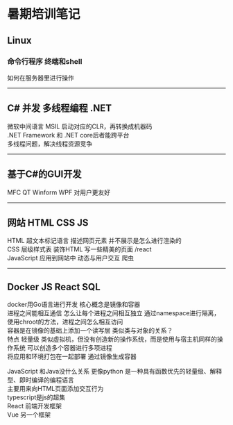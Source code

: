 # 暑期培训笔记
## Linux
### 命令行程序 终端和shell 
如何在服务器里进行操作

---------------------------
## C# 并发 多线程编程 .NET  
  微软中间语言 MSIL 启动对应的CLR，再转换成机器码  
  .NET Framework 和 .NET core后者能跨平台  
  多线程问题，解决线程资源竞争  
 
 ----
## 基于C#的GUI开发
MFC QT Winform WPF  对用户更友好  

---
## 网站 HTML CSS JS
HTML 超文本标记语言 描述网页元素 并不展示是怎么进行渲染的  
CSS 层级样式表 装饰HTML 写一些精美的页面 /react  
JavaScript 应用到网站中 动态与用户交互   爬虫  

---
## Docker JS React SQL
docker用Go语言进行开发  核心概念是镜像和容器  
进程之间能相互通信 怎么让每个进程之间相互独立 通过namespace进行隔离，使用chroot的方法，进程之间怎么相互访问  
容器是在镜像的基础上添加一个读写层 类似类与对象的关系？  
特点 轻量级 类似虚拟机，但没有创造新的操作系统，而是使用与宿主机同样的操作系统 可以创造多个容器进行多项进程    
将应用和环境打包在一起部署 通过镜像生成容器

JavaScript 和Java没什么关系 更像python 是一种具有函数优先的轻量级、解释型、即时编译的编程语言  
主要用来向HTML页面添加交互行为  
typescript是js的超集  
React 前端开发框架  
Vue 另一个框架


